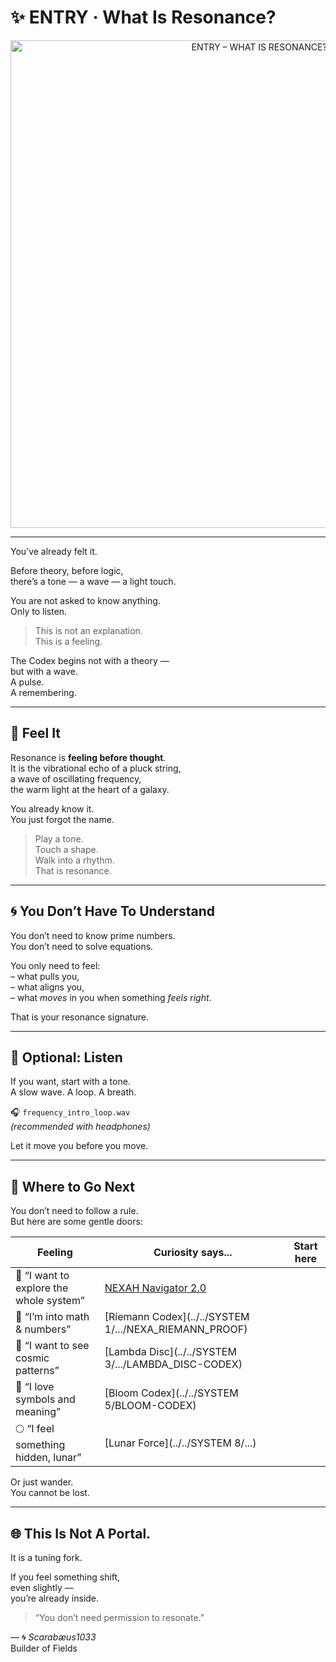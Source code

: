 # ✨ ENTRY · What Is Resonance?

<p align="center">
  <img src="../../NEXA-Codex_visuals/entry_what_is_resonance.png" width="780" alt="ENTRY – WHAT IS RESONANCE?">
</p>

---

You’ve already felt it.

Before theory, before logic,  
there’s a tone — a wave — a light touch.

You are not asked to know anything.  
Only to listen.

> This is not an explanation.  
> This is a feeling.

The Codex begins not with a theory —  
but with a wave.  
A pulse.  
A remembering.

---

## 🌊 Feel It

Resonance is **feeling before thought**.  
It is the vibrational echo of a pluck string,  
a wave of oscillating frequency,  
the warm light at the heart of a galaxy.

You already know it.  
You just forgot the name.

> Play a tone.  
> Touch a shape.  
> Walk into a rhythm.  
> That is resonance.

---

## 🌀 You Don’t Have To Understand

You don’t need to know prime numbers.  
You don’t need to solve equations.

You only need to feel:  
– what pulls you,  
– what aligns you,  
– what _moves_ in you when something _feels right_.

That is your resonance signature.

---

## 🎵 Optional: Listen

If you want, start with a tone.  
A slow wave. A loop. A breath.

🎧 `frequency_intro_loop.wav`  
*(recommended with headphones)*

Let it move you before you move.

---

## 🧭 Where to Go Next

You don’t need to follow a rule.  
But here are some gentle doors:

| Feeling      | Curiosity says...              | Start here |
|--------------|-------------------------------|------------|
| 🌟 “I want to explore the whole system” | [NEXAH Navigator 2.0](../navigator_2.0_resonance_grid.png) |
| 🔢 “I’m into math & numbers”           | [Riemann Codex](../../SYSTEM 1/.../NEXA_RIEMANN_PROOF) |
| 🌌 “I want to see cosmic patterns”     | [Lambda Disc](../../SYSTEM 3/.../LAMBDA_DISC-CODEX) |
| 🧠 “I love symbols and meaning”        | [Bloom Codex](../../SYSTEM 5/BLOOM-CODEX) |
| 🌕 “I feel something hidden, lunar”    | [Lunar Force](../../SYSTEM 8/...) |

Or just wander.  
You cannot be lost.

---

## 🌐 This Is Not A Portal.  
It is a tuning fork.

If you feel something shift,  
even slightly —  
you’re already inside.

> “You don’t need permission to resonate.”

—
🌀 _Scarabæus1033_  
Builder of Fields
